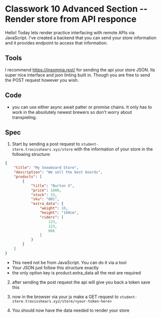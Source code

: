 # Classwork 10 Advanced Section -- Render store from API responce

Hello! Today lets render practice interfacing with remote APIs via JavaScript. I've created a
backend that you can send your store information and it provides endpoint to access that information.

## Tools

I recommend https://insomnia.rest/ for sending the api your store JSON. Its super nice interface and
json linting built in. Though you are free to send the POST request however you wish.

## Code

- you can use either async await patter or promise chains. It only has to work in the absolutely newest brewers so don't worry about transpieling.

## Spec

1. Start by sending a post request to `student-store.travisshears.xyz/store` with the information of your store in the following structure:

```json
{
    "title": "My Snowboard Store",
    "description": "We sell the best boards",
    "products": [
        {
            "title": "Burton X",
            "price": 1400,
            "stock": 33,
            "sku": "001",
            "extra_data": {
                "weight": 10,
                "height": "199cm",
                "riders": [
                    123,
                    123,
                    666
                ]
            }
        }
    ]
}
```
- This need not be from JavaScript. You can do it via a tool
- Your JSON just follow this structure exactly
- the only option key is product.extra_data all the rest are required

2. after sending the post request the api will give you back a token save this

3. now in the browser via your js make a GET request to `student-store.travisshears.xyz/store/<your-token-here>`

4. You should now have the data needed to render your store
